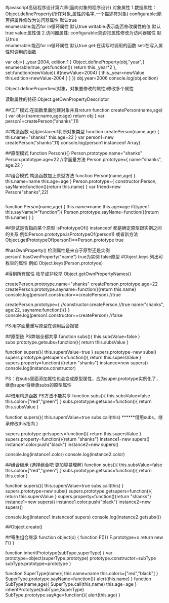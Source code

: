 #javascript高级程序设计第六章(面向对象的程序设计)
对象属性
1.数据属性：
Object.defineProperty(所在对象,属性的名字,一个描述符对象)
configurable:能否把属性修改为访问器属性 默认true  
enumerable:能否for in循环属性 默认true 
writable:表示能否修改属性的值 默认true
value:属性值
2.访问器属性:
configurable:能否把属性修改为访问器属性 默认true  
enumerable:能否for in循环属性 默认true 
get:在读写时调用的函数
set:在写入属性时调用的函数

var obj={
	_year:2004,
	edition:1
}
Object.defineProperty(obj,"year",{
	enumerable:true,
	get:function(){
		return this._year*2
	},
	set:function(newValue){
		if(newValue>2004)
		{
			this._year=newValue
			this.edition=newValue-2004
		}
	}
})
obj.year=2006
console.log(obj.edition)


Object.defineProperties(对象，对象要修改的属性)修改多个属性

读取属性的特征:Object.getOwnPropertyDescriptor


##工厂模式:在函数里面创建对象并且return
function createPerson(name,age)
{
	var obj={name:name,age:age}
	return obj
}
var person1=createPerson("shanks",11)


##构造函数 可用instaceof判断对象类型
function createPerson(name,age)
{
	this.name="shanks"
	this.age=22
}
var person1=new createPerson("shanks",11)
console.log(person1 instanceof Array)

##原型模式
function Person(){}
Person.prototype.name="shanks"
Person.prototype.age=22
//字面量方法
Person.prototype={
	name:"shanks",
	age:22
}


##组合模式   构造函数加上原型方法
function Person(name,age)
{
this.name=name
this.age=age
}
Person.prototype={
	constructor:Person,
	sayName:function(){return this.name}
}
var friend=new Person("shanks",22)



##
function Person(name,age)
{
this.name=name
this.age=age
if(typeof this.sayName!="function"){
	Person.prototype.sayName=function(){return this.name}
	}
}




##测试是否指向某个原型
isPrototypeOf()  instanceof 都是确定原型跟实例之间的关系
例如Person.prototype.isPrototypeOf(person1)
或者新方法
Object.getPrototypeOf(person1)==Person.prototype  true

#hasOwnProperty() 检测属性是来自于原型还是实例
person1.hasOwnProperty("name")  true为实例 false原型
#Object.keys 列出可枚举的属性  例如 Object.keys(Person.prototyoe)

#得到所有属性  枚举或非枚举 Object.getOwnPropertyNames()

createPerson.prototype.name="shanks"
createPerson.prototype.age=22
createPerson.prototype.sayname=function(){return this.name}
console.log(person1.constructor==createPerson) //true

createPerson.prototype={
	//constructor:createPerson //true 
	name:"shanks",
	age:22,
	sayname:function(){}
}
console.log(person1.constructor==createPerson) //false

PS:用字面量重写原型在调用后会报错


##原型链 PS弊端全都共享
function subs(){
	this.subsValue=false
}
subs.prototype.getsubs=function(){
	return this.subsValue
}

function supers(){
	this.supersValue=true
}
supers.prototype=new subs()
supers.prototype.getsupers=function(){
	return this.supersValue
}
supers.property=function(){return "shanks"}
instance=new supers()
console.log(instance.constructor)

PS：在subs里面添加属性也会变成原型属性，应为super.prototype实例化了，继承super将继承subs的原型属性



##借用构造函数 PS方法不能共享
function subs(){
	this.subsValue=false
	this.color=["red","green"]
}
subs.prototype.getsubs=function(){
	return this.subsValue
}

function supers(){
	this.supersValue=true
	subs.call(this) ******借用subs，继承修改this指向
}

supers.prototype.getsupers=function(){
	return this.supersValue
}
supers.property=function(){return "shanks"}
instance1=new supers()
instance1.color.push("black")
instance2=new supers()

console.log(instance1.color)
console.log(instance2.color)


##组合继承 (选择组合吧  更加容易理解)
function subs(){
	this.subsValue=false
	this.color=["red","green"]
}
subs.prototype.getsubs=function(){
	return this.color
}

function supers(){
	this.supersValue=true
	subs.call(this)
}
supers.prototype=new subs()
supers.prototype.getsupers=function(){
	return this.supersValue
}
supers.property=function(){return "shanks"}
instance1=new supers()
instance1.color.push("black")
instance2=new supers()

console.log(instance1 instanceof supers)
console.log(instance2.getsubs())

##Object.create()







##寄生组合继承
function object(o)
{
	function F(){}
	F.prototype=o
	return new F()
}


function inheritPrototype(subType,superType)
{
	var prototype=object(superType.prototype)
	prototype.constructor=subType
	subType.prototype=prototype
}

function SuperType(name){
	this.name=name
	this.colors=["red","black"]
}
SuperType.prototype.sayName=function(){
	alert(this.name)
}
function SubType(name,age){
	SuperType.call(this,name)
	this.age=age
}
inheritPrototype(SubType,SuperType)
SubType.prototype.sayAge=function(){
	alert(this.age)
}
